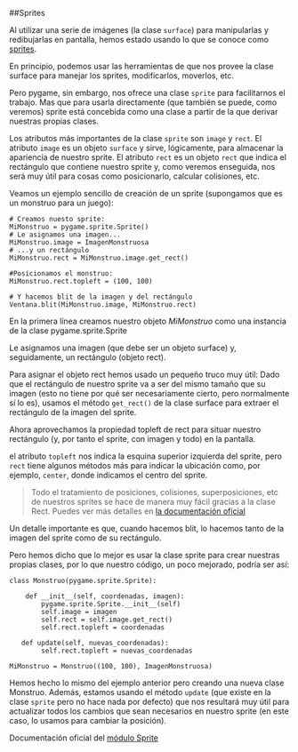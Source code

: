 ##Sprites

Al utilizar una serie de imágenes (la clase `surface`) para manipularlas y redibujarlas en pantalla, hemos estado usando lo que se conoce como [sprites](http://es.wikipedia.org/wiki/Sprite_%28videojuegos%29).

En principio, podemos usar las herramientas de que nos provee la clase surface para manejar los sprites, modificarlos, moverlos, etc.

Pero pygame, sin embargo, nos ofrece una clase `sprite` para facilitarnos el trabajo. Mas que para usarla directamente (que también se puede, como veremos) sprite está concebida como una clase a partir de la que derivar nuestras propias clases.

Los atributos más importantes de la clase `sprite` son `image` y `rect`. El atributo `image` es un objeto `surface` y sirve, lógicamente, para almacenar la apariencia de nuestro sprite. El atributo `rect` es un objeto `rect` que indica el rectángulo que contiene nuestro sprite y, como veremos enseguida, nos será muy útil para cosas como posicionarlo, calcular colisiones, etc.

Veamos un ejemplo sencillo de creación de un sprite (supongamos que es un monstruo para un juego):

```
# Creamos nuesto sprite:
MiMonstruo = pygame.sprite.Sprite()
# Le asignamos una imagen...
MiMonstruo.image = ImagenMonstruosa
# ...y un rectángulo
MiMonstruo.rect = MiMonstruo.image.get_rect()

#Posicionamos el monstruo:
MiMonstruo.rect.topleft = (100, 100)

# Y hacemos blit de la imagen y del rectángulo
Ventana.blit(MiMonstruo.image, MiMonstruo.rect)
```

En la primera línea creamos nuestro objeto *MiMonstruo* como una instancia de la clase pygame.sprite.Sprite

Le asignamos una imagen (que debe ser un objeto surface) y, seguidamente, un rectángulo (objeto rect).

Para asignar el objeto rect hemos usado un pequeño truco muy útil: Dado que el rectángulo de nuestro sprite va a ser del mismo tamaño que su imagen (esto no tiene por qué ser necesariamente cierto, pero normalmente sí lo es), usamos el método `get_rect()` de la clase surface para extraer el rectángulo de la imagen del sprite.

Ahora aprovechamos la propiedad topleft de rect para situar nuestro rectángulo (y, por tanto el sprite, con imagen y todo) en la pantalla.

el atributo `topleft` nos indica la esquina superior izquierda del sprite, pero `rect` tiene algunos métodos más para indicar la ubicación como, por ejemplo, `center`, donde indicamos el centro del sprite. 

> Todo el tratamiento de posiciones, colisiones, superposiciones, etc de nuestros sprites se hace de manera muy fácil gracias a la clase Rect. Puedes ver más detalles en [la documentación oficial](http://www.pygame.org/docs/ref/rect.html) 

Un detalle importante es que, cuando hacemos blit, lo hacemos tanto de la imagen del sprite como de su rectángulo.

Pero hemos dicho que lo mejor es usar la clase sprite para crear nuestras propias clases, por lo que nuestro código, un poco mejorado, podría ser así: 


```
class Monstruo(pygame.sprite.Sprite):

    def __init__(self, coordenadas, imagen):
        pygame.sprite.Sprite.__init__(self)
        self.image = imagen
        self.rect = self.image.get_rect()
        self.rect.topleft = coordenadas

   def update(self, nuevas_coordenadas):
        self.rect.topleft = nuevas_coordenadas

MiMonstruo = Monstruo((100, 100), ImagenMonstruosa)
```

Hemos hecho lo mismo del ejemplo anterior pero creando una nueva clase Monstruo. Además, estamos usando el método `update` (que existe en la clase `sprite` pero no hace nada por defecto) que nos resultará muy útil para actualizar todos los cambios  que sean necesarios en nuestro sprite (en este caso, lo usamos para cambiar la posición).

Documentación oficial del [módulo Sprite](http://www.pygame.org/docs/ref/sprite.html)


